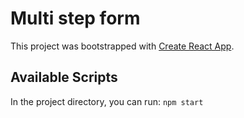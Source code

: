 # Multi step form

This project was bootstrapped with [Create React App](https://github.com/facebook/create-react-app).

## Available Scripts

In the project directory, you can run:
`npm start`
